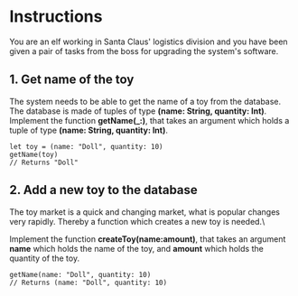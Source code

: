 #  Instructions

You are an elf working in Santa Claus' logistics division and you have been given a pair of tasks from the boss for upgrading the system's software.

## 1. Get name of the toy

The system needs to be able to get the name of a toy from the database. The database is made of tuples of type **(name: String, quantity: Int)**. Implement the function **getName(\_:)**, that takes an argument which holds a tuple of type **(name: String, quantity: Int)**.

    let toy = (name: "Doll", quantity: 10)
    getName(toy)
    // Returns "Doll"

## 2. Add a new toy to the database

The toy market is a quick and changing market, what is popular changes very rapidly. Thereby a function which creates a new toy is needed.\

Implement the function **createToy(name:amount)**, that takes an argument **name** which holds the name of the toy, and **amount** which holds the quantity of the toy.

    getName(name: "Doll", quantity: 10)
    // Returns (name: "Doll", quantity: 10)

